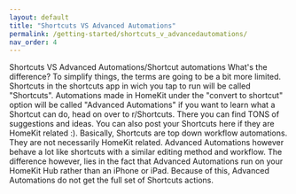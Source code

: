 ```yaml
---
layout: default
title: "Shortcuts VS Advanced Automations"
permalink: /getting-started/shortcuts_v_advancedautomations/
nav_order: 4
---
```


Shortcuts VS Advanced Automations/Shortcut automations
What's the difference?
To simplify things, the terms are going to be a bit more limited. Shortcuts in the shortcuts app in wich you tap to run will be called "Shortcuts". Automations made in HomeKit under the "convert to shortcut" option will be called "Advanced Automations"
if you want to learn what a Shortcut can do, head on over to r/Shortcuts. There you can find TONS of suggestions and ideas. You can also post your Shortcuts here if they are HomeKit related :). Basically, Shortcuts are top down workflow automations. They are not necessarily HomeKit related. Advanced Automations however behave a lot like shortcuts with a similar editing method and workflow. The difference however, lies in the fact that Advanced Automations run on your HomeKit Hub rather than an iPhone or iPad. Because of this, Advanced Automations do not get the full set of Shortcuts actions.
